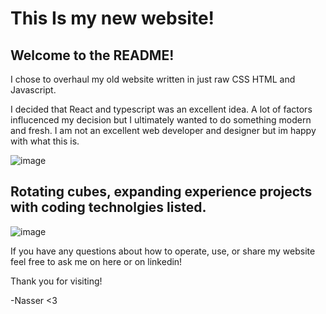 # This Is my new website!

## Welcome to the README!

I chose to overhaul my old website written in just raw CSS HTML and Javascript.

I decided that React and typescript was an excellent idea.
A lot of factors influcenced my decision but I ultimately wanted to do something modern and fresh.
I am not an excellent web developer and designer but im happy with what this is.


![image](https://github.com/user-attachments/assets/e509ceb6-2893-4fab-868b-bbfe18c1cec0)

## Rotating cubes, expanding experience projects with coding technolgies listed.
![image](https://github.com/user-attachments/assets/729569ec-1704-45da-959d-d6c0b8e74f65)

If you have any questions about how to operate, use, or share my website feel free to ask me on here or on linkedin!

Thank you for visiting!

-Nasser <3
